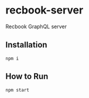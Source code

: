 # recbook-server

Recbook GraphQL server

## Installation
```
npm i
```
## How to Run
```
npm start
```